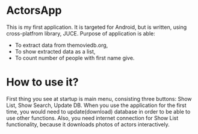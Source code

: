 # ActorsApp
This is my first application. It is targeted for Android, but is written, using cross-platfrom library, JUCE.
Purpose of application is able:
* To extract data from themoviedb.org,
* To show extracted data as a list,
* To count number of people with first name give.
# How to use it?
First thing you see at startup is main menu, consisting three buttons: Show List, Show Search, Update DB. When you use the application for the first time, you would need to update(download) database in order to be able to use other functions. Also, you need internet connection for Show List functionality, because it downloads photos of actors interactively.
